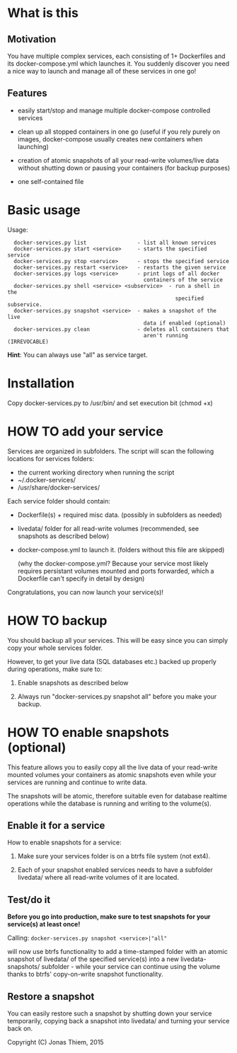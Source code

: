 
# What is this

## Motivation

You have multiple complex services, each consisting of 1+ Dockerfiles
and its docker-compose.yml which launches it. You suddenly discover you
need a nice way to launch and manage all of these services in one go!


## Features

- easily start/stop and manage multiple docker-compose controlled services

- clean up all stopped containers in one go (useful if you rely purely on
  images, docker-compose usually creates new containers when launching)

- creation of atomic snapshots of all your read-write volumes/live data
  without shutting down or pausing your containers (for backup purposes)

- one self-contained file



# Basic usage

Usage:

```
  docker-services.py list                - list all known services
  docker-services.py start <service>     - starts the specified service
  docker-services.py stop <service>      - stops the specified service
  docker-services.py restart <service>   - restarts the given service      
  docker-services.py logs <service>      - print logs of all docker 
                                           containers of the service
  docker-services.py shell <service> <subservice>  - run a shell in the
                                                     specified subservice.
  docker-services.py snapshot <service>  - makes a snapshot of the live
                                           data if enabled (optional)
  docker-services.py clean               - deletes all containers that
                                           aren't running (IRREVOCABLE)
```

**Hint**: You can always use "all" as service target.



# Installation

Copy docker-services.py to /usr/bin/ and set execution bit (chmod +x)



# HOW TO add your service

Services are organized in subfolders. The script will scan the following
locations for services folders:

- the current working directory when running the script
- ~/.docker-services/
- /usr/share/docker-services/  

Each service folder should contain:

- Dockerfile(s) + required misc data. (possibly in subfolders as needed)
- livedata/ folder for all read-write volumes (recommended, see snapshots
                                               as described below)
- docker-compose.yml to launch it. (folders without this file are skipped)

  (why the docker-compose.yml? Because your service most likely requires
  persistant volumes mounted and ports forwarded, which a Dockerfile can't
  specify in detail by design)

Congratulations, you can now launch your service(s)!



# HOW TO backup

You should backup all your services. This will be easy since you can
simply copy your whole services folder.

However, to get your live data (SQL databases etc.) backed up properly
during operations, make sure to:

1. Enable snapshots as described below

2. Always run "docker-services.py snapshot all" before you make your
   backup.



# HOW TO enable snapshots (optional)

This feature allows you to easily copy all the live data of your read-write
mounted volumes your containers as atomic snapshots even while your
services are running and continue to write data.

The snapshots will be atomic, therefore suitable even for database realtime
operations while the database is running and writing to the volume(s).

## Enable it for a service

How to enable snapshots for a service:

1. Make sure your services folder is on a btrfs file system (not ext4).

2. Each of your snapshot enabled services needs to have a subfolder
   livedata/ where all read-write volumes of it are located.

## Test/do it

**Before you go into production, make sure to test snapshots for your
service(s) at least once!**

Calling:
   ``` docker-services.py snapshot <service>|"all" ```

will now use btrfs functionality to add a time-stamped folder with an
atomic snapshot of livedata/ of the specified service(s) into a new
livedata-snapshots/ subfolder - while your service can continue using the
volume thanks to btrfs' copy-on-write snapshot functionality.

## Restore a snapshot

You can easily restore such a snapshot by shutting down your service
temporarily, copying back a snapshot into livedata/ and turning your
service back on.



Copyright (C) Jonas Thiem, 2015

